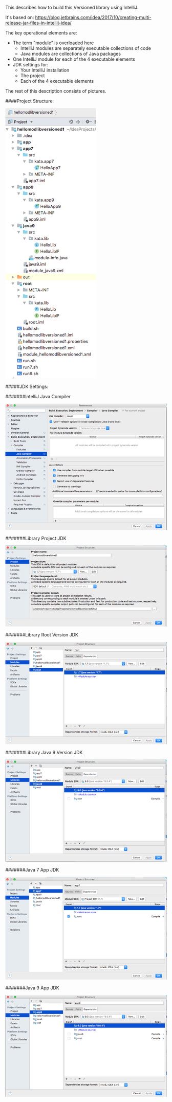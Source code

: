 This describes how to build this Versioned library using IntelliJ.

It's based on:
https://blog.jetbrains.com/idea/2017/10/creating-multi-release-jar-files-in-intellij-idea/

The key operational elements are:

- The term "module" is overloaded here
    - IntelliJ modules are separately executable collections of code
    - Java modules are collections of Java packages
- One IntelliJ module for each of the 4 executable elements
- JDK settings for:
    - Your IntelliJ installation
    - The project
    - Each of the 4 executable elements
    
The rest of this description consists of pictures.

####Project Structure:

![Project Structure](images/LIB4ProjStructure.png)

#####JDK Settings:

#######IntelliJ Java Compiler

![IntelliJ Java Compiler](images/IntelliJJavaCompiler.png)

#######Library Project JDK

![Library Project JDK](images/LIB4ProjectJDK.png)

#######Library Root Version JDK

![Library Root Version JDK](images/LIB4RootJDK.png)

#######Library Java 9 Version JDK

![Library Java 9 Version JDK](images/LIB4Java9JDK.png)

#######Java 7 App JDK

![Java 7 App JDK](images/LIB4App7JDK.png)

#######Java 9 App JDK

![Java 9 App JDK](images/LIB4App9JDK.png)
